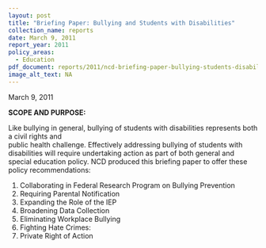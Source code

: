 ```yaml
---
layout: post
title: "Briefing Paper: Bullying and Students with Disabilities"
collection_name: reports
date: March 9, 2011
report_year: 2011
policy_areas:
  - Education
pdf_document: reports/2011/ncd-briefing-paper-bullying-students-disabilities-2011.pdf
image_alt_text: NA
---
```

M﻿arch 9, 2011

**S﻿COPE AND PURPOSE:**

Like bullying in general, bullying of students with disabilities represents both a civil rights and\
public health challenge. Effectively addressing bullying of students with disabilities will require undertaking action as part of both general and special education policy. NCD produced this briefing paper to offer these p﻿olicy recommendations:

1. Collaborating in Federal Research Program on Bullying Prevention
2. Requiring Parental Notification
3. Expanding the Role of the IEP
4. Broadening Data Collection
5. Eliminating Workplace Bullying
6. Fighting Hate Crimes:
7. Private Right of Action